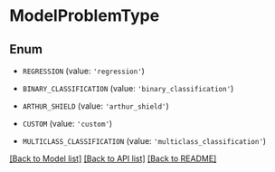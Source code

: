# ModelProblemType


## Enum

* `REGRESSION` (value: `'regression'`)

* `BINARY_CLASSIFICATION` (value: `'binary_classification'`)

* `ARTHUR_SHIELD` (value: `'arthur_shield'`)

* `CUSTOM` (value: `'custom'`)

* `MULTICLASS_CLASSIFICATION` (value: `'multiclass_classification'`)

[[Back to Model list]](../README.md#documentation-for-models) [[Back to API list]](../README.md#documentation-for-api-endpoints) [[Back to README]](../README.md)


